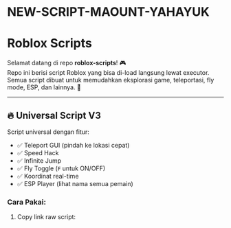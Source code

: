 # NEW-SCRIPT-MAOUNT-YAHAYUK
# Roblox Scripts

Selamat datang di repo **roblox-scripts**! 🎮  
Repo ini berisi script Roblox yang bisa di-load langsung lewat executor.  
Semua script dibuat untuk memudahkan eksplorasi game, teleportasi, fly mode, ESP, dan lainnya. 🚀

---

## 🔥 Universal Script V3
Script universal dengan fitur:
- ✅ Teleport GUI (pindah ke lokasi cepat)
- ✅ Speed Hack
- ✅ Infinite Jump
- ✅ Fly Toggle (`F` untuk ON/OFF)
- ✅ Koordinat real-time
- ✅ ESP Player (lihat nama semua pemain)

### Cara Pakai:
1. Copy link raw script:
